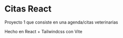 ﻿# Citas React
Proyecto 1 que consiste en una agenda/citas veterinarias

Hecho en React + Tailwindcss con Vite
